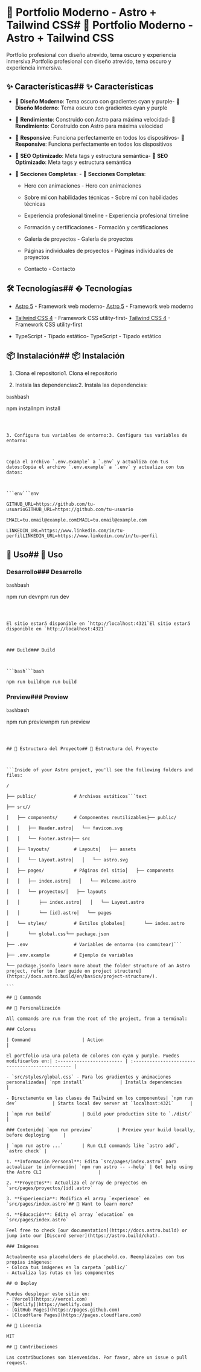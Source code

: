 # 🚀 Portfolio Moderno - Astro + Tailwind CSS# 🚀 Portfolio Moderno - Astro + Tailwind CSS

Portfolio profesional con diseño atrevido, tema oscuro y experiencia inmersiva.Portfolio profesional con diseño atrevido, tema oscuro y experiencia inmersiva.

## ✨ Características## ✨ Características

-   🎨 **Diseño Moderno**: Tema oscuro con gradientes cyan y purple- 🎨 **Diseño Moderno**: Tema oscuro con gradientes cyan y purple

-   🚀 **Rendimiento**: Construido con Astro para máxima velocidad- 🚀 **Rendimiento**: Construido con Astro para máxima velocidad

-   📱 **Responsive**: Funciona perfectamente en todos los dispositivos- 📱 **Responsive**: Funciona perfectamente en todos los dispositivos

-   🎯 **SEO Optimizado**: Meta tags y estructura semántica- 🎯 **SEO Optimizado**: Meta tags y estructura semántica

-   💼 **Secciones Completas**: - 💼 **Secciones Completas**:

    -   Hero con animaciones - Hero con animaciones

    -   Sobre mí con habilidades técnicas - Sobre mí con habilidades técnicas

    -   Experiencia profesional timeline - Experiencia profesional timeline

    -   Formación y certificaciones - Formación y certificaciones

    -   Galería de proyectos - Galería de proyectos

    -   Páginas individuales de proyectos - Páginas individuales de proyectos

    -   Contacto - Contacto

## 🛠️ Tecnologías## �️ Tecnologías

-   [Astro 5](https://astro.build) - Framework web moderno- [Astro 5](https://astro.build) - Framework web moderno

-   [Tailwind CSS 4](https://tailwindcss.com) - Framework CSS utility-first- [Tailwind CSS 4](https://tailwindcss.com) - Framework CSS utility-first

-   TypeScript - Tipado estático- TypeScript - Tipado estático

## 📦 Instalación## 📦 Instalación

1. Clona el repositorio1. Clona el repositorio

2. Instala las dependencias:2. Instala las dependencias:

`bash`bash

npm installnpm install

````



3. Configura tus variables de entorno:3. Configura tus variables de entorno:



Copia el archivo `.env.example` a `.env` y actualiza con tus datos:Copia el archivo `.env.example` a `.env` y actualiza con tus datos:



```env```env

GITHUB_URL=https://github.com/tu-usuarioGITHUB_URL=https://github.com/tu-usuario

EMAIL=tu.email@example.comEMAIL=tu.email@example.com

LINKEDIN_URL=https://www.linkedin.com/in/tu-perfilLINKEDIN_URL=https://www.linkedin.com/in/tu-perfil

````

## 🚀 Uso## 🚀 Uso

### Desarrollo### Desarrollo

`bash`bash

npm run devnpm run dev

````



El sitio estará disponible en `http://localhost:4321`El sitio estará disponible en `http://localhost:4321`



### Build### Build



```bash```bash

npm run buildnpm run build

````

### Preview### Preview

`bash`bash

npm run previewnpm run preview

````



## 📁 Estructura del Proyecto## 📁 Estructura del Proyecto



```Inside of your Astro project, you'll see the following folders and files:

/

├── public/              # Archivos estáticos```text

├── src//

│   ├── components/      # Componentes reutilizables├── public/

│   │   ├── Header.astro│   └── favicon.svg

│   │   └── Footer.astro├── src

│   ├── layouts/         # Layouts│   ├── assets

│   │   └── Layout.astro│   │   └── astro.svg

│   ├── pages/           # Páginas del sitio│   ├── components

│   │   ├── index.astro│   │   └── Welcome.astro

│   │   └── proyectos/│   ├── layouts

│   │       ├── index.astro│   │   └── Layout.astro

│   │       └── [id].astro│   └── pages

│   └── styles/          # Estilos globales│       └── index.astro

│       └── global.css└── package.json

├── .env                 # Variables de entorno (no commitear)```

├── .env.example         # Ejemplo de variables

└── package.jsonTo learn more about the folder structure of an Astro project, refer to [our guide on project structure](https://docs.astro.build/en/basics/project-structure/).

```

## 🧞 Commands

## 🎨 Personalización

All commands are run from the root of the project, from a terminal:

### Colores

| Command                   | Action                                           |

El portfolio usa una paleta de colores con cyan y purple. Puedes modificarlos en:| :------------------------ | :----------------------------------------------- |

- `src/styles/global.css` - Para los gradientes y animaciones personalizadas| `npm install`             | Installs dependencies                            |

- Directamente en las clases de Tailwind en los componentes| `npm run dev`             | Starts local dev server at `localhost:4321`      |

| `npm run build`           | Build your production site to `./dist/`          |

### Contenido| `npm run preview`         | Preview your build locally, before deploying     |

| `npm run astro ...`       | Run CLI commands like `astro add`, `astro check` |

1. **Información Personal**: Edita `src/pages/index.astro` para actualizar tu información| `npm run astro -- --help` | Get help using the Astro CLI                     |

2. **Proyectos**: Actualiza el array de proyectos en `src/pages/proyectos/[id].astro`

3. **Experiencia**: Modifica el array `experience` en `src/pages/index.astro`## 👀 Want to learn more?

4. **Educación**: Edita el array `education` en `src/pages/index.astro`

Feel free to check [our documentation](https://docs.astro.build) or jump into our [Discord server](https://astro.build/chat).

### Imágenes

Actualmente usa placeholders de placehold.co. Reemplázalos con tus propias imágenes:
- Coloca tus imágenes en la carpeta `public/`
- Actualiza las rutas en los componentes

## 🌐 Deploy

Puedes desplegar este sitio en:
- [Vercel](https://vercel.com)
- [Netlify](https://netlify.com)
- [GitHub Pages](https://pages.github.com)
- [Cloudflare Pages](https://pages.cloudflare.com)

## 📝 Licencia

MIT

## 🤝 Contribuciones

Las contribuciones son bienvenidas. Por favor, abre un issue o pull request.
````
